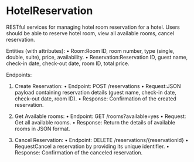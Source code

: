 # HotelReservation
RESTful services for managing hotel room reservation for a hotel. Users should be able to reserve hotel room, view all available rooms, cancel reservation.

Entities (with attributes):
•	Room:Room ID, room number, type (single, double, suite), price, availability.
•	Reservation:Reservation ID, guest name, check-in date, check-out date, room ID, total price.

Endpoints:
1.	Create Reservation:
•	Endpoint: POST /reservations
•	Request:JSON payload containing reservation details (guest name, check-in date, check-out date, room ID).
•	Response: Confirmation of the created reservation.

2.	Get Available rooms:
•	Endpoint: GET /rooms?available=yes
•	Request: Get all available rooms.
•	Response: Return the details of available rooms in JSON format.

3.	Cancel Reservation:
•	Endpoint: DELETE /reservations/{reservationId}
•	RequestCancel a reservation by providing its unique identifier.
•	Response: Confirmation of the canceled reservation.

